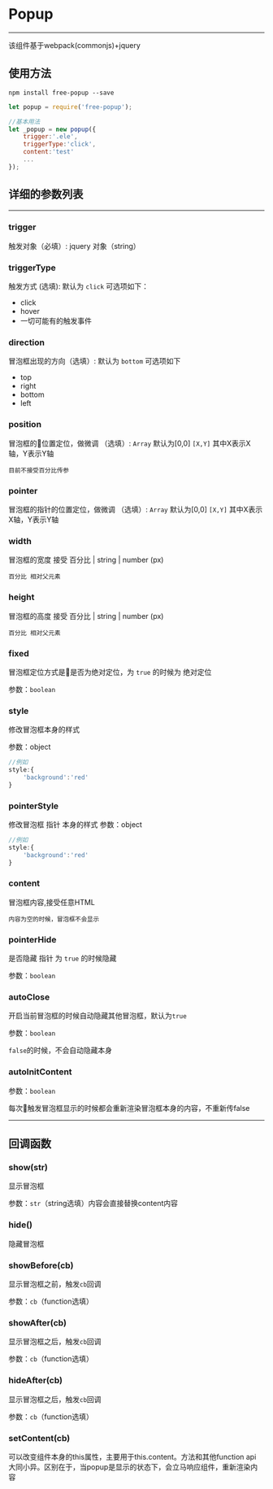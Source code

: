 # Popup
---------
该组件基于webpack(commonjs)+jquery


## 使用方法

`npm install free-popup --save`

```js
let popup = require('free-popup');

//基本用法
let _popup = new popup({
    trigger:'.ele',
    triggerType:'click',
    content:'test'
    ...
});
```

## 详细的参数列表
--------
### trigger 
触发对象（必填）: jquery 对象（string）

### triggerType
触发方式 (选填): 默认为 `click` 可选项如下：
- click
- hover
- 一切可能有的触发事件

### direction
冒泡框出现的方向（选填）: 默认为 `bottom` 可选项如下
- top
- right
- bottom 
- left

### position
冒泡框的位置定位，做微调 （选填）: `Array` 默认为[0,0]
`[X,Y]` 其中X表示X轴，Y表示Y轴

`目前不接受百分比传参`

### pointer
冒泡框的指针的位置定位，做微调 （选填）: `Array` 默认为[0,0]
`[X,Y]` 其中X表示X轴，Y表示Y轴

### width
冒泡框的宽度 接受 百分比 | string | number (px)

`百分比 相对父元素`

### height
冒泡框的高度 接受 百分比 | string | number (px)

`百分比 相对父元素`


### fixed
冒泡框定位方式是是否为绝对定位，为 `true` 的时候为 绝对定位

参数：`boolean` 

### style
修改冒泡框本身的样式

参数：object
```js
//例如
style:{
    'background':'red'
}
```

### pointerStyle
修改冒泡框 指针 本身的样式
参数：object
```js
//例如
style:{
    'background':'red'
}
```

### content
冒泡框内容,接受任意HTML

`内容为空的时候，冒泡框不会显示`

### pointerHide
是否隐藏 指针 为 `true` 的时候隐藏

参数：`boolean` 

### autoClose
开启当前冒泡框的时候自动隐藏其他冒泡框，默认为`true`

参数：`boolean` 

`false`的时候，不会自动隐藏本身

### autoInitContent

参数：`boolean` 

每次触发冒泡框显示的时候都会重新渲染冒泡框本身的内容，不重新传false

---------

## 回调函数

### show(str)
显示冒泡框

参数：`str`（string选填）内容会直接替换content内容

### hide()
隐藏冒泡框

### showBefore(cb)

显示冒泡框之前，触发`cb`回调

参数：`cb`（function选填）

### showAfter(cb)

显示冒泡框之后，触发`cb`回调

参数：`cb`（function选填）

### hideAfter(cb)

显示冒泡框之后，触发`cb`回调

参数：`cb`（function选填）

### setContent(cb)

可以改变组件本身的this属性，主要用于this.content。方法和其他function api 大同小异。区别在于，当popup是显示的状态下，会立马响应组件，重新渲染内容
